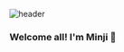 ![header](https://capsule-render.vercel.app/api?type=Waving&color=timeAuto&height=300&section=header&text=Minji%20Kim&fontSize=90)
### Welcome all! I'm Minji 🤝

<!--
**MJ7773/MJ7773** is a ✨ _special_ ✨ repository because its `README.md` (this file) appears on your GitHub profile.

Here are some ideas to get you started:

- 🔭 I’m currently working on ...
- 🌱 I’m currently learning ...
- 👯 I’m looking to collaborate on ...
- 🤔 I’m looking for help with ...
- 💬 Ask me about ...
- 📫 How to reach me: ...
- 😄 Pronouns: ...
- ⚡ Fun fact: ...
-->
